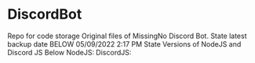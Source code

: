 # DiscordBot
Repo for code storage
Original files of MissingNo Discord Bot.
State latest backup date BELOW
05/09/2022 2:17 PM
State Versions of NodeJS and Discord JS Below
NodeJS:
DiscordJS:
